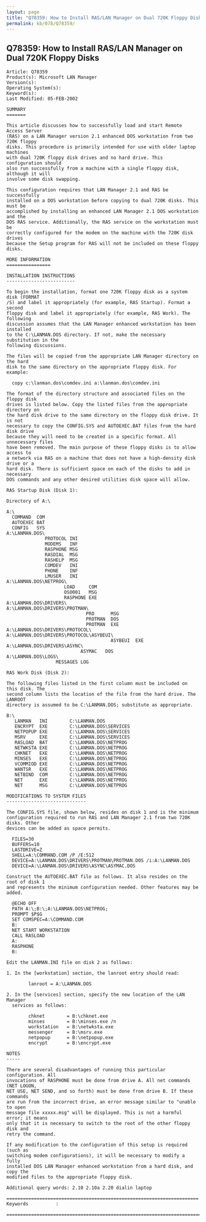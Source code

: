```yaml
---
layout: page
title: "Q78359: How to Install RAS/LAN Manager on Dual 720K Floppy Disks"
permalink: kb/078/Q78359/
---
```


## Q78359: How to Install RAS/LAN Manager on Dual 720K Floppy Disks

	Article: Q78359
	Product(s): Microsoft LAN Manager
	Version(s): 
	Operating System(s): 
	Keyword(s): 
	Last Modified: 05-FEB-2002
	
	SUMMARY
	=======
	
	This article discusses how to successfully load and start Remote Access Server
	(RAS) on a LAN Manager version 2.1 enhanced DOS workstation from two 720K floppy
	disks. This procedure is primarily intended for use with older laptop machines
	with dual 720K floppy disk drives and no hard drive. This configuration should
	also run successfully from a machine with a single floppy disk, although it will
	involve some disk swapping.
	
	This configuration requires that LAN Manager 2.1 and RAS be successfully
	installed on a DOS workstation before copying to dual 720K disks. This must be
	accomplished by installing an enhanced LAN Manager 2.1 DOS workstation and the
	DOS RAS service. Additionally, the RAS service on the workstation must be
	correctly configured for the modem on the machine with the 720K disk drives
	because the Setup program for RAS will not be included on these floppy disks.
	
	MORE INFORMATION
	================
	
	INSTALLATION INSTRUCTIONS
	-------------------------
	
	To begin the installation, format one 720K floppy disk as a system disk (FORMAT
	/S) and label it appropriately (for example, RAS Startup). Format a second
	floppy disk and label it appropriately (for example, RAS Work). The following
	discussion assumes that the LAN Manager enhanced workstation has been installed
	to the C:\LANMAN.DOS directory. If not, make the necessary substitution in the
	following discussions.
	
	The files will be copied from the appropriate LAN Manager directory on the hard
	disk to the same directory on the appropriate floppy disk. For example:
	
	  copy c:\lanman.dos\comdev.ini a:\lanman.dos\comdev.ini
	
	The format of the directory structure and associated files on the floppy disk
	drives is listed below. Copy the listed files from the appropriate directory on
	the hard disk drive to the same directory on the floppy disk drive. It is not
	necessary to copy the CONFIG.SYS and AUTOEXEC.BAT files from the hard disk drive
	because they will need to be created in a specific format. All unnecessary files
	have been removed. The main purpose of these floppy disks is to allow access to
	a network via RAS on a machine that does not have a high-density disk drive or a
	hard disk. There is sufficient space on each of the disks to add in necessary
	DOS commands and any other desired utilities disk space will allow.
	
	RAS Startup Disk (Disk 1):
	
	Directory of A:\
	
	A:\ 
	  COMMAND  COM
	  AUTOEXEC BAT
	  CONFIG   SYS
	A:\LANMAN.DOS\ 
	              PROTOCOL INI
	              MODEMS   INF
	              RASPHONE MSG
	              RASDIAL  MSG
	              RASHELP  MSG
	              COMDEV   INI
	              PHONE    INF
	              LMUSER   INI
	A:\LANMAN.DOS\NETPROG\ 
	                     LOAD     COM
	                     OSO001   MSG
	                     RASPHONE EXE
	A:\LANMAN.DOS\DRIVERS\ 
	A:\LANMAN.DOS\DRIVERS\PROTMAN\ 
	                             PRO      MSG
	                             PROTMAN  DOS
	                             PROTMAN  EXE
	A:\LANMAN.DOS\DRIVERS\PROTOCOL\ 
	A:\LANMAN.DOS\DRIVERS\PROTOCOL\ASYBEUI\ 
	                                      ASYBEUI  EXE
	A:\LANMAN.DOS\DRIVERS\ASYNC\ 
	                           ASYMAC   DOS
	A:\LANMAN.DOS\LOGS\ 
	                  MESSAGES LOG
	
	RAS Work Disk (Disk 2):
	
	The following files listed in the first column must be included on this disk. The
	second column lists the location of the file from the hard drive. The LANROOT
	directory is assumed to be C:\LANMAN.DOS; substitute as appropriate.
	
	B:\ 
	   LANMAN   INI        C:\LANMAN.DOS
	   ENCRYPT  EXE        C:\LANMAN.DOS\SERVICES
	   NETPOPUP EXE        C:\LANMAN.DOS\SERVICES
	   MSRV     EXE        C:\LANMAN.DOS\SERVICES
	   RASLOAD  BAT        C:\LANMAN.DOS\NETPROG
	   NETWKSTA EXE        C:\LANMAN.DOS\NETPROG
	   CHKNET   EXE        C:\LANMAN.DOS\NETPROG
	   MINSES   EXE        C:\LANMAN.DOS\NETPROG
	   VCOMMIOD EXE        C:\LANMAN.DOS\NETPROG
	   WANTSR   EXE        C:\LANMAN.DOS\NETPROG
	   NETBIND  COM        C:\LANMAN.DOS\NETPROG
	   NET      EXE        C:\LANMAN.DOS\NETPROG
	   NET      MSG        C:\LANMAN.DOS\NETPROG
	
	MODIFICATIONS TO SYSTEM FILES
	-----------------------------
	
	The CONFIG.SYS file, shown below, resides on disk 1 and is the minimum
	configuration required to run RAS and LAN Manager 2.1 from two 720K disks. Other
	devices can be added as space permits.
	
	  FILES=30
	  BUFFERS=10
	  LASTDRIVE=Z
	  SHELL=A:\COMMAND.COM /P /E:512
	  DEVICE=A:\LANMAN.DOS\DRIVERS\PROTMAN\PROTMAN.DOS /i:A:\LANMAN.DOS
	  DEVICE=A:\LANMAN.DOS\DRIVERS\ASYNC\ASYMAC.DOS
	
	Construct the AUTOEXEC.BAT file as follows. It also resides on the root of disk 1
	and represents the minimum configuration needed. Other features may be added.
	
	  @ECHO OFF
	  PATH A:\;B:\;A:\LANMAN.DOS\NETPROG;
	  PROMPT $P$G
	  SET COMSPEC=A:\COMMAND.COM
	  B:
	  NET START WORKSTATION
	  CALL RASLOAD
	  A:
	  RASPHONE
	  B:
	
	Edit the LANMAN.INI file on disk 2 as follows:
	
	1. In the [workstation] section, the lanroot entry should read:
	
	        lanroot = A:\LANMAN.DOS
	
	2. In the [services] section, specify the new location of the LAN Manager
	  services as follows:
	
	        chknet        = B:\chknet.exe
	        minses        = B:\minses.exe /n
	        workstation   = B:\netwksta.exe
	        messenger     = B:\msrv.exe
	        netpopup      = B:\netpopup.exe
	        encrypt       = B:\encrypt.exe
	
	NOTES
	-----
	
	There are several disadvantages of running this particular configuration. All
	invocations of RASPHONE must be done from drive A. All net commands (NET LOGON,
	NET USE, NET SEND, and so forth) must be done from drive B. If these commands
	are run from the incorrect drive, an error message similar to "unable to open
	message file xxxxx.msg" will be displayed. This is not a harmful error; it means
	only that it is necessary to switch to the root of the other floppy disk and
	retry the command.
	
	If any modification to the configuration of this setup is required (such as
	switching modem configurations), it will be necessary to modify a fully
	installed DOS LAN Manager enhanced workstation from a hard disk, and copy the
	modified files to the appropriate floppy disk.
	
	Additional query words: 2.10 2.10a 2.20 dialin laptop
	
	======================================================================
	Keywords          :  
	
	=============================================================================
	
